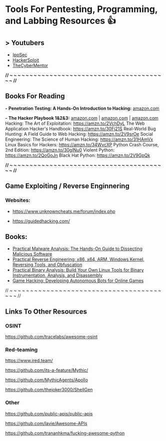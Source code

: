 # Tools For Pentesting, Programming, and Labbing Resources :+1:

## > Youtubers
- [IppSec](https://www.youtube.com/channel/UCa6eh7gCkpPo5XXUDfygQQA)
- [HackerSploit](https://www.youtube.com/channel/UC0ZTPkdxlAKf-V33tqXwi3Q)
- [TheCyberMentor](https://www.youtube.com/channel/UC0ArlFuFYMpEewyRBzdLHiw)


**// ~  ~  ~  ~  ~  ~  ~  ~  ~  ~  ~  ~  ~  ~  ~  ~  ~  ~  ~  ~  ~  ~  ~  ~  ~  ~  ~  ~  ~  ~  ~  ~  ~  ~  ~  ~  ~  ~  ~  ~ //**
## Books For Reading
  **-** **Penetration Testing: A Hands-On Introduction to Hacking:** [amazon.com](https://www.amazon.com/Penetration-Testing-Hands-Introduction-Hacking/dp/1593275641/ref=pd_ybh_a_49?_encoding=UTF8&psc=1&refRID=C6BQV1Y5GRRQH4KW6Z3B)

  **-** **The Hacker Playbook 1&2&3:** [amazon.com](https://www.amazon.com/Hacker-Playbook-Practical-Penetration-Testing/dp/1494932636/ref=sr_1_3?dchild=1&keywords=hackers+playbook&qid=1605845133&s=books&sr=1-3) | [amazon.com](https://www.amazon.com/Hacker-Playbook-Practical-Penetration-Testing/dp/1512214566/ref=sr_1_4?dchild=1&keywords=hackers+playbook&qid=1605845133&s=books&sr=1-4) | [amazon.com](https://www.amazon.com/Hacker-Playbook-Practical-Penetration-Testing/dp/1980901759/ref=sr_1_2?dchild=1&keywords=hackers+playbook&qid=1605845133&s=books&sr=1-2)
Hacking: The Art of Exploitation: https://amzn.to/2VchDyL
The Web Application Hacker's Handbook: https://amzn.to/30Fj21S
Real-World Bug Hunting: A Field Guide to Web Hacking: https://amzn.to/2V9srOe
Social Engineering: The Science of Human Hacking: https://amzn.to/31HAmVx
Linux Basics for Hackers: https://amzn.to/34WvcXP
Python Crash Course, 2nd Edition: https://amzn.to/30gINu0
Violent Python: https://amzn.to/2QoGoJn
Black Hat Python: https://amzn.to/2V9GpQk


**// ~  ~  ~  ~  ~  ~  ~  ~  ~  ~  ~  ~  ~  ~  ~  ~  ~  ~  ~  ~  ~  ~  ~  ~  ~  ~  ~  ~  ~  ~  ~  ~  ~  ~  ~  ~  ~  ~  ~  ~ //**
## Game Exploiting / Reverse Enginnering

### Websites: 
- https://www.unknowncheats.me/forum/index.php

- https://guidedhacking.com/ 

## Books:
- [Practical Malware Analysis: The Hands-On Guide to Dissecting Malicious Software](https://www.amazon.com/Practical-Malware-Analysis-Hands-Dissecting/dp/1593272901/ref=pd_bxgy_img_2/137-3189832-5959550?_encoding=UTF8&pd_rd_i=1593272901&pd_rd_r=91b032d7-346e-4730-8385-c66e5f4b525c&pd_rd_w=kFrUd&pd_rd_wg=qR8nn&pf_rd_p=f325d01c-4658-4593-be83-3e12ca663f0e&pf_rd_r=8WJBTQG7KRKEB0ETJR45&psc=1&refRID=8WJBTQG7KRKEB0ETJR45)
- [Practical Reverse Engineering: x86, x64, ARM, Windows Kernel, Reversing Tools, and Obfuscation](https://www.amazon.com/Practical-Reverse-Engineering-Reversing-Obfuscation/dp/1118787315/ref=pd_bxgy_img_2/137-3189832-5959550?_encoding=UTF8&pd_rd_i=1118787315&pd_rd_r=4bbf7fc5-5530-40df-aafb-0e30bae0013a&pd_rd_w=eMCSm&pd_rd_wg=0DKoy&pf_rd_p=f325d01c-4658-4593-be83-3e12ca663f0e&pf_rd_r=HS6377BSJ9M9DBZ06EPW&psc=1&refRID=HS6377BSJ9M9DBZ06EPW)
- [Practical Binary Analysis: Build Your Own Linux Tools for Binary Instrumentation, Analysis, and Disassembly](https://www.amazon.com/Practical-Binary-Analysis-Instrumentation-Disassembly/dp/1593279124/ref=pd_bxgy_img_3/137-3189832-5959550?_encoding=UTF8&pd_rd_i=1593279124&pd_rd_r=4bbf7fc5-5530-40df-aafb-0e30bae0013a&pd_rd_w=eMCSm&pd_rd_wg=0DKoy&pf_rd_p=f325d01c-4658-4593-be83-3e12ca663f0e&pf_rd_r=HS6377BSJ9M9DBZ06EPW&psc=1&refRID=HS6377BSJ9M9DBZ06EPW)
- [Game Hacking: Developing Autonomous Bots for Online Games](https://www.amazon.com/Game-Hacking-Developing-Autonomous-Online/dp/1593276699)


// ~  ~  ~  ~  ~  ~  ~  ~  ~  ~  ~  ~  ~  ~  ~  ~  ~  ~  ~  ~  ~  ~  ~  ~  ~  ~  ~  ~  ~  ~  ~  ~  ~  ~  ~  ~  ~  ~  ~  ~ //
## Links To Other Resources 

### OSINT


https://github.com/tracelabs/awesome-osint

### Red-teaming
https://www.ired.team/

https://github.com/its-a-feature/Mythic/

https://github.com/MythicAgents/Apollo

https://github.com/thejoker3000/ShellGen

### Other
https://github.com/public-apis/public-apis

https://github.com/lavie/Awesome-APIs

https://github.com/trananhkma/fucking-awesome-python







